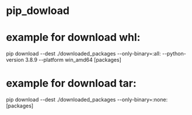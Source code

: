 # pip_dowload

# example for download whl:
pip download --dest ./downloaded_packages --only-binary=:all: --python-version 3.8.9 --platform win_amd64 [packages]

# example for download tar:
pip download --dest ./downloaded_packages --only-binary=:none: [packages]
